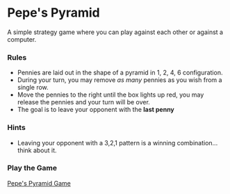# Pepe's Pyramid
A simple strategy game where you can play against each other or against a computer.

### Rules
- Pennies are laid out in the shape of a pyramid in 1, 2, 4, 6 configuration.
- During your turn, you may remove *as many* pennies as you wish from a single row.  
- Move the pennies to the right until the box lights up red, you may release the pennies and your turn will be over.
- The goal is to leave your opponent with the **last penny**

### Hints
- Leaving your opponent with a 3,2,1 pattern is a winning combination... think about it.  

### Play the Game
[Pepe's Pyramid Game](http://www.pepespyramid.com)
